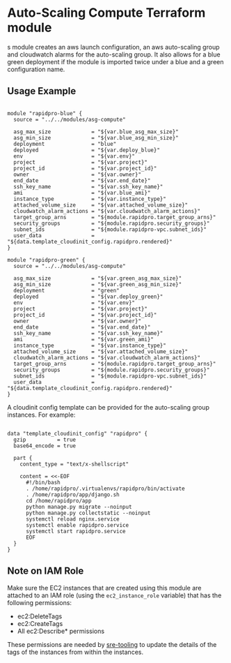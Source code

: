 # Auto-Scaling Compute Terraform module

s module creates an aws launch configuration, an aws auto-scaling group and cloudwatch alarms for the auto-scaling group. It also allows for a blue green deployment if the module is imported twice under a blue and a green configuration name.

## Usage Example

```hcl

module "rapidpro-blue" {
  source = "../../modules/asg-compute"

  asg_max_size             = "${var.blue_asg_max_size}"
  asg_min_size             = "${var.blue_asg_min_size}"
  deployment               = "blue"
  deployed                 = "${var.deploy_blue}"
  env                      = "${var.env}"
  project                  = "${var.project}"
  project_id               = "${var.project_id}"
  owner                    = "${var.owner}"
  end_date                 = "${var.end_date}"
  ssh_key_name             = "${var.ssh_key_name}"
  ami                      = "${var.blue_ami}"
  instance_type            = "${var.instance_type}"
  attached_volume_size     = "${var.attached_volume_size}"
  cloudwatch_alarm_actions = "${var.cloudwatch_alarm_actions}"
  target_group_arns        = "${module.rapidpro.target_group_arns}"
  security_groups          = "${module.rapidpro.security_groups}"
  subnet_ids               = "${module.rapidpro-vpc.subnet_ids}"
  user_data                = "${data.template_cloudinit_config.rapidpro.rendered}"
}

module "rapidpro-green" {
  source = "../../modules/asg-compute"

  asg_max_size             = "${var.green_asg_max_size}"
  asg_min_size             = "${var.green_asg_min_size}"
  deployment               = "green"
  deployed                 = "${var.deploy_green}"
  env                      = "${var.env}"
  project                  = "${var.project}"
  project_id               = "${var.project_id}"
  owner                    = "${var.owner}"
  end_date                 = "${var.end_date}"
  ssh_key_name             = "${var.ssh_key_name}"
  ami                      = "${var.green_ami}"
  instance_type            = "${var.instance_type}"
  attached_volume_size     = "${var.attached_volume_size}"
  cloudwatch_alarm_actions = "${var.cloudwatch_alarm_actions}"
  target_group_arns        = "${module.rapidpro.target_group_arns}"
  security_groups          = "${module.rapidpro.security_groups}"
  subnet_ids               = "${module.rapidpro-vpc.subnet_ids}"
  user_data                = "${data.template_cloudinit_config.rapidpro.rendered}"
}
```

A cloudinit config template can be provided for the auto-scaling group instances. For example:

```hcl

data "template_cloudinit_config" "rapidpro" {
  gzip          = true
  base64_encode = true

  part {
    content_type = "text/x-shellscript"

    content = <<-EOF
      #!/bin/bash
      . /home/rapidpro/.virtualenvs/rapidpro/bin/activate
      . /home/rapidpro/app/django.sh
      cd /home/rapidpro/app
      python manage.py migrate --noinput
      python manage.py collectstatic --noinput
      systemctl reload nginx.service
      systemctl enable rapidpro.service
      systemctl start rapidpro.service
      EOF
  }
}
```

## Note on IAM Role

Make sure the EC2 instances that are created using this module are attached to an IAM role (using the `ec2_instance_role` variable) that has the following permissions:

  - ec2:DeleteTags
  - ec2:CreateTags
  - All ec2:Describe* permissions

These permissions are needed by [sre-tooling](https://github.com/onaio/sre-tooling) to update the details of the tags of the instances from within the instances.
